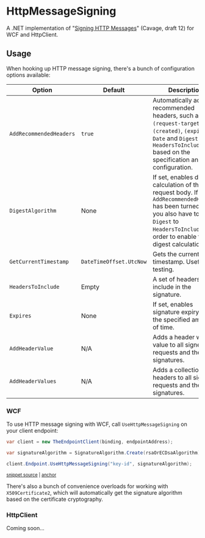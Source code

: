 # HttpMessageSigning

A .NET implementation of "[Signing HTTP Messages](https://datatracker.ietf.org/doc/html/draft-cavage-http-signatures-12)" (Cavage, draft 12) for WCF and HttpClient.

## Usage

When hooking up HTTP message signing, there's a bunch of configuration options available:

| Option | Default | Description |
|--------|-------------|---------|
| `AddRecommendedHeaders` | `true` | Automatically adds recommended headers, such as `(request-target)`, `(created)`, `(expires)`, `Date` and `Digest` to `HeadersToInclude` based on the specification and configuration. |
| `DigestAlgorithm` | None | If set, enables digest calculation of the request body. If `AddRecommendedHeaders` has been turned off, you also have to add `Digest` to `HeadersToInclude` in order to enable the digest calculation. |
| `GetCurrentTimestamp` | `DateTimeOffset.UtcNow` | Gets the current UTC timestamp. Useful for testing. |
| `HeadersToInclude` | Empty | A set of headers to include in the signature. |
| `Expires` | None | If set, enables signature expiry after the specified amount of time. |
| `AddHeaderValue` | N/A | Adds a header with a value to all signed requests and their signatures. |
| `AddHeaderValues` | N/A | Adds a collection of headers to all signed requests and their signatures. |

### WCF

To use HTTP message signing with WCF, call `UseHttpMessageSigning` on your client endpoint:

<!-- snippet: UseHttpMessageSigning -->
<a id='snippet-usehttpmessagesigning'></a>
```cs
var client = new TheEndpointClient(binding, endpointAddress);

var signatureAlgorithm = SignatureAlgorithm.Create(rsaOrECDsaAlgorithm);

client.Endpoint.UseHttpMessageSigning("key-id", signatureAlgorithm);
```
<sup><a href='/test/IdentityStream.HttpMessageSigning.Tests/Snippets.cs#L14-L20' title='Snippet source file'>snippet source</a> | <a href='#snippet-usehttpmessagesigning' title='Start of snippet'>anchor</a></sup>
<!-- endSnippet -->

There's also a bunch of convenience overloads for working with `X509Certificate2`, which will automatically
get the signature algorithm based on the certificate cryptography.

### HttpClient

Coming soon...

